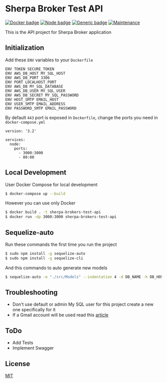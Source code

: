 # Sherpa Broker Test API

[![Docker badge](https://badges.aleen42.com/src/docker.svg)](#) [![Node badge](https://badges.aleen42.com/src/node.svg)](#) [![Generic badge](https://img.shields.io/badge/build-passing-<COLOR>.svg)](#) [![Maintenance](https://img.shields.io/badge/Maintained%3F-yes-green.svg)](#)


This is the API project for Sherpa Broker application

## Initialization

Add these `ENV` variables to your `Dockerfile`

```
ENV TOKEN SECURE_TOKEN
ENV AWS_DB_HOST MY_SQL_HOST
ENV AWS_DB_PORT 3306
ENV PORT LOCALHOST_PORT
ENV AWS_DB MY_SQL_DATABASE
ENV AWS_DB_USER MY_SQL_USER
ENV AWS_DB_SECRET MY_SQL_PASSWORD
ENV HOST_SMTP EMAIL_HOST
ENV USER_SMTP EMAIL_ADDRESS
ENV PASSWORD_SMTP EMAIL_PASSWORD
```

By default `443` port is exposed in `Dockerfile`, change the ports you need in `docker-compose.yml`

```
version: '3.2'

services:
  node:
    ports:
      - 3000:3000
      - 80:80
```

## Local Development

User Docker Compose for local development

```bash
$ docker-compose up --build
```

However you can use only Docker

```bash
$ docker build . -t sherpa-brokers-test-api
$ docker run -dp 3000:3000 sherpa-brokers-test-api
```

## Sequelize-auto

Run these commands the first time you run the project

```bash
$ sudo npm install -g sequelize-auto
$ sudo npm install -g sequelize-cli
```

And this commando to auto generate new models

```bash
$ sequelize-auto -o "./src/Models" --indentation 4 -d DB_NAME -h DB_HOST -u DB_USERNAME -p 3306 -x DB_PASSWORD -e mysql
```

## Troubleshooting

- Don't use default or admin My SQL user for this project create a new one specifically for it
- If a Gmail account will be used read this [article](https://support.google.com/accounts/answer/185833) 

## ToDo

- Add Tests
- Implement Swagger

## License
[MIT](https://choosealicense.com/licenses/mit/)